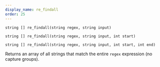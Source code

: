 ```yaml
---
display_name: re_findall
order: 25
---
```

`string [] re_findall(string regex, string input)`

`string [] re_findall(string regex, string input, int start)`

`string [] re_findall(string regex, string input, int start, int end)`

Returns an array of all strings that match the entire `regex` expression (no capture groups).
